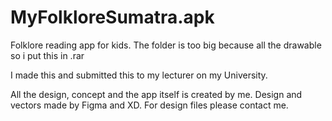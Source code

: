# MyFolkloreSumatra.apk
Folklore reading app for kids. 
The folder is too big because all the drawable so i put this in .rar

I made this and submitted this to my lecturer on my University. 

All the design, concept and the app itself is created by me.
Design and vectors made by Figma and XD. 
For design files please contact me.
